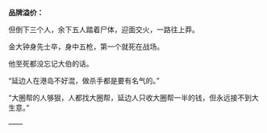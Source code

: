 **品牌溢价：**

但倒下三个人，余下五人踏着尸体，迎面交火，一路往上莽。

金大钟身先士卒，身中五枪，第一个就死在战场。

他至死都没忘记大伯的话。

“延边人在港岛不好混，做杀手都是要有名气的。”

“大圈帮的人够狠，人都找大圈帮，延边人只收大圈帮一半的钱，但永远接不到大生意。”

——